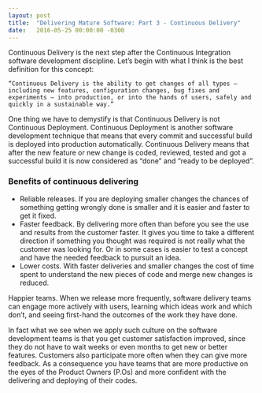 ```yaml
---
layout: post
title:  "Delivering Mature Software: Part 3 - Continuous Delivery"
date:   2016-05-25 00:00:00 -0300
---
```


Continuous Delivery is the next step after the Continuous Integration software development discipline. Let’s begin with what I think is the best definition for this concept:

`“Continuous Delivery is the ability to get changes of all types — including new features, configuration changes, bug fixes and experiments — into production, or into the hands of users, safely and quickly in a sustainable way.”`

One thing we have to demystify is that Continuous Delivery is not Continuous Deployment. Continuous Deployment is another software development technique that means that every commit and successful build is deployed into production automatically. Continuous Delivery means that after the new feature or new change is coded, reviewed, tested and got a successful build it is now considered as “done” and “ready to be deployed”.

### Benefits of continuous delivering
* Reliable releases. If you are deploying smaller changes the chances of something getting wrongly done is smaller and it is easier and faster to get it fixed.
* Faster feedback. By delivering more often than before you see the use and results from the customer faster. It gives you time to take a different direction if something you thought was required is not really what the customer was looking for. Or in some cases is easier to test a concept and have the needed feedback to pursuit an idea.
* Lower costs. With faster deliveries and smaller changes the cost of time spent to understand the new pieces of code and merge new changes is reduced.

Happier teams. When we release more frequently, software delivery teams can engage more actively with users, learning which ideas work and which don’t, and seeing first-hand the outcomes of the work they have done.

In fact what we see when we apply such culture on the software development teams is that you get customer satisfaction improved, since they do not have to wait weeks or even months to get new or better features. Customers also participate more often when they can give more feedback. As a consequence you have teams that are more productive on the eyes of the Product Owners (P.Os) and more confident with the delivering and deploying of their codes.